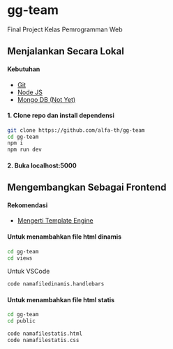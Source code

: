 # gg-team
Final Project Kelas Pemrogramman Web

## Menjalankan Secara Lokal

#### Kebutuhan
* [Git](https://git-scm.com/downloads)
* [Node JS](https://nodejs.org/en/)
* [Mongo DB (Not Yet)](https://www.mongodb.com)

#### 1. Clone repo dan install dependensi
```bash
git clone https://github.com/alfa-th/gg-team
cd gg-team
npm i
npm run dev
```
#### 2. Buka localhost:5000

## Mengembangkan Sebagai Frontend

#### Rekomendasi
* [Mengerti Template Engine](https://www.youtube.com/watch?v=1srD3Mdvf50)

#### Untuk menambahkan file html dinamis
```bash
cd gg-team
cd views
```
Untuk VSCode

```bash
code namafiledinamis.handlebars
```

#### Untuk menambahkan file html statis
```bash
cd gg-team
cd public
```

```bash
code namafilestatis.html
code namafilestatis.css
```




